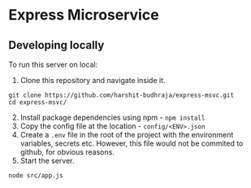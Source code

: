 # Express Microservice

## Developing locally

To run this server on local:

1. Clone this repository and navigate inside it.

```
git clone https://github.com/harshit-budhraja/express-msvc.git
cd express-msvc/
```

2. Install package dependencies using npm - `npm install`
3. Copy the config file at the location - `config/<ENV>.json`
4. Create a `.env` file in the root of the project with the environment variables, secrets etc. However, this file would not be commited to github, for obvious reasons.
5. Start the server.

```
node src/app.js
```
